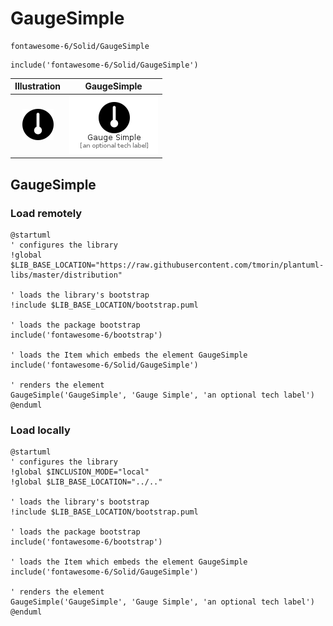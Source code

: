 # GaugeSimple


```text
fontawesome-6/Solid/GaugeSimple
```

```text
include('fontawesome-6/Solid/GaugeSimple')
```



| Illustration | GaugeSimple |
| :---: | :---: |
| ![illustration for Illustration](../../fontawesome-6/Solid/GaugeSimple.png) | ![illustration for GaugeSimple](../../fontawesome-6/Solid/GaugeSimple.Local.png) |




## GaugeSimple

### Load remotely
```plantuml
@startuml
' configures the library
!global $LIB_BASE_LOCATION="https://raw.githubusercontent.com/tmorin/plantuml-libs/master/distribution"

' loads the library's bootstrap
!include $LIB_BASE_LOCATION/bootstrap.puml

' loads the package bootstrap
include('fontawesome-6/bootstrap')

' loads the Item which embeds the element GaugeSimple
include('fontawesome-6/Solid/GaugeSimple')

' renders the element
GaugeSimple('GaugeSimple', 'Gauge Simple', 'an optional tech label')
@enduml
```

### Load locally
```plantuml
@startuml
' configures the library
!global $INCLUSION_MODE="local"
!global $LIB_BASE_LOCATION="../.."

' loads the library's bootstrap
!include $LIB_BASE_LOCATION/bootstrap.puml

' loads the package bootstrap
include('fontawesome-6/bootstrap')

' loads the Item which embeds the element GaugeSimple
include('fontawesome-6/Solid/GaugeSimple')

' renders the element
GaugeSimple('GaugeSimple', 'Gauge Simple', 'an optional tech label')
@enduml
```

